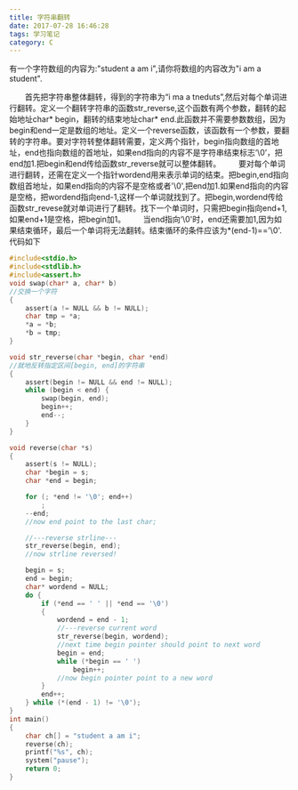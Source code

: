 ```yaml
---
title: 字符串翻转
date: 2017-07-28 16:46:28
tags: 学习笔记
category: C 
---
```

有一个字符数组的内容为:"student a am i",请你将数组的内容改为"i am a student".
<!--more-->
&emsp;&emsp;首先把字符串整体翻转，得到的字符串为“i ma a tneduts”,然后对每个单词进行翻转。定义一个翻转字符串的函数str_reverse,这个函数有两个参数，翻转的起始地址char\* begin，翻转的结束地址char\*    end.此函数并不需要参数数组，因为begin和end一定是数组的地址。定义一个reverse函数，该函数有一个参数，要翻转的字符串。要对字符转整体翻转需要，定义两个指针，begin指向数组的首地址，end也指向数组的首地址，如果end指向的内容不是字符串结束标志‘\0’，把end加1.把begin和end传给函数str_reverse就可以整体翻转。
&emsp;&emsp;要对每个单词进行翻转，还需在定义一个指针wordend用来表示单词的结束。把begin,end指向数组首地址，如果end指向的内容不是空格或者'\0',把end加1.如果end指向的内容是空格，把wordend指向end-1,这样一个单词就找到了。把begin,wordend传给函数str_revese就对单词进行了翻转。找下一个单词时，只需把begin指向end+1,如果end+1是空格，把begin加1。
&emsp;&emsp;当end指向‘\0'时，end还需要加1,因为如果结束循环，最后一个单词将无法翻转。结束循环的条件应该为*(end-1)=='\0'.
代码如下
```c 
#include<stdio.h>
#include<stdlib.h>
#include<assert.h>
void swap(char* a, char* b)
//交换一个字符  
{
	assert(a != NULL && b != NULL);
	char tmp = *a;
	*a = *b;
	*b = tmp;
}

void str_reverse(char *begin, char *end)
//就地反转指定区间[begin, end]的字符串  
{
	assert(begin != NULL && end != NULL);
	while (begin < end) {
		swap(begin, end);
		begin++;
		end--;
	}
}

void reverse(char *s) 
{
	assert(s != NULL);
	char *begin = s;
	char *end = begin;

	for (; *end != '\0'; end++)
		;
	--end;
	//now end point to the last char;  

	//---reverse strline---  
	str_reverse(begin, end);
	//now strline reversed!  

	begin = s;
	end = begin;
	char* wordend = NULL;
	do {
		if (*end == ' ' || *end == '\0') 
		{
			wordend = end - 1;
			//---reverse current word  
			str_reverse(begin, wordend);
			//next time begin pointer should point to next word  
			begin = end;
			while (*begin == ' ')
				begin++;
			//now begin pointer point to a new word  
		}
		end++;
	} while (*(end - 1) != '\0');
}
int main()
{
	char ch[] = "student a am i";
	reverse(ch);
	printf("%s", ch);
	system("pause");
	return 0;
}
```